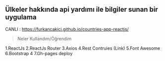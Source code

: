 ## Ülkeler hakkında api yardımı ile bilgiler sunan bir uygulama

CANLI : https://furkancakici.github.io/countries-app-reactjs/

>Neler Kullandım/Öğrendim

1.ReactJs
2.ReactJs Router
3.Axios
4.Rest Contruies (Link)
5.Font Awesome
6.Bootstrap 4
7.Gh-pages deploy

